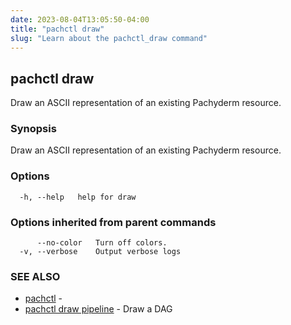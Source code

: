 ```yaml
---
date: 2023-08-04T13:05:50-04:00
title: "pachctl draw"
slug: "Learn about the pachctl_draw command"
---
```


## pachctl draw

Draw an ASCII representation of an existing Pachyderm resource.

### Synopsis

Draw an ASCII representation of an existing Pachyderm resource.

### Options

```
  -h, --help   help for draw
```

### Options inherited from parent commands

```
      --no-color   Turn off colors.
  -v, --verbose    Output verbose logs
```

### SEE ALSO

* [pachctl](/commands/pachctl/)	 - 
* [pachctl draw pipeline](/commands/pachctl_draw_pipeline/)	 - Draw a DAG

